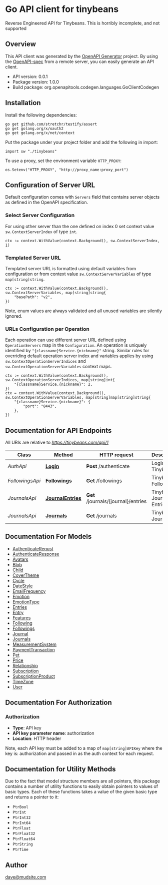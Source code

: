 # Go API client for tinybeans

Reverse Engineered API for Tinybeans.  This is horribly incomplete, and not supported

## Overview
This API client was generated by the [OpenAPI Generator](https://openapi-generator.tech) project.  By using the [OpenAPI-spec](https://www.openapis.org/) from a remote server, you can easily generate an API client.

- API version: 0.0.1
- Package version: 1.0.0
- Build package: org.openapitools.codegen.languages.GoClientCodegen

## Installation

Install the following dependencies:

```shell
go get github.com/stretchr/testify/assert
go get golang.org/x/oauth2
go get golang.org/x/net/context
```

Put the package under your project folder and add the following in import:

```golang
import sw "./tinybeans"
```

To use a proxy, set the environment variable `HTTP_PROXY`:

```golang
os.Setenv("HTTP_PROXY", "http://proxy_name:proxy_port")
```

## Configuration of Server URL

Default configuration comes with `Servers` field that contains server objects as defined in the OpenAPI specification.

### Select Server Configuration

For using other server than the one defined on index 0 set context value `sw.ContextServerIndex` of type `int`.

```golang
ctx := context.WithValue(context.Background(), sw.ContextServerIndex, 1)
```

### Templated Server URL

Templated server URL is formatted using default variables from configuration or from context value `sw.ContextServerVariables` of type `map[string]string`.

```golang
ctx := context.WithValue(context.Background(), sw.ContextServerVariables, map[string]string{
	"basePath": "v2",
})
```

Note, enum values are always validated and all unused variables are silently ignored.

### URLs Configuration per Operation

Each operation can use different server URL defined using `OperationServers` map in the `Configuration`.
An operation is uniquely identified by `"{classname}Service.{nickname}"` string.
Similar rules for overriding default operation server index and variables applies by using `sw.ContextOperationServerIndices` and `sw.ContextOperationServerVariables` context maps.

```
ctx := context.WithValue(context.Background(), sw.ContextOperationServerIndices, map[string]int{
	"{classname}Service.{nickname}": 2,
})
ctx = context.WithValue(context.Background(), sw.ContextOperationServerVariables, map[string]map[string]string{
	"{classname}Service.{nickname}": {
		"port": "8443",
	},
})
```

## Documentation for API Endpoints

All URIs are relative to *https://tinybeans.com/api/1*

Class | Method | HTTP request | Description
------------ | ------------- | ------------- | -------------
*AuthApi* | [**Login**](docs/AuthApi.md#login) | **Post** /authenticate | Login to Tinybeans
*FollowingsApi* | [**Followings**](docs/FollowingsApi.md#followings) | **Get** /followings | Tinybeans Followings
*JournalsApi* | [**JournalEntries**](docs/JournalsApi.md#journalentries) | **Get** /journals/{journal}/entries | Tinybeans Journal Entries
*JournalsApi* | [**Journals**](docs/JournalsApi.md#journals) | **Get** /journals | Tinybeans Journals


## Documentation For Models

 - [AuthenticateRequst](docs/AuthenticateRequst.md)
 - [AuthenticateResponse](docs/AuthenticateResponse.md)
 - [Avatars](docs/Avatars.md)
 - [Blob](docs/Blob.md)
 - [Child](docs/Child.md)
 - [CoverTheme](docs/CoverTheme.md)
 - [Cycle](docs/Cycle.md)
 - [DateStyle](docs/DateStyle.md)
 - [EmailFrequency](docs/EmailFrequency.md)
 - [Emotion](docs/Emotion.md)
 - [EmotionType](docs/EmotionType.md)
 - [Entries](docs/Entries.md)
 - [Entry](docs/Entry.md)
 - [Features](docs/Features.md)
 - [Following](docs/Following.md)
 - [Followings](docs/Followings.md)
 - [Journal](docs/Journal.md)
 - [Journals](docs/Journals.md)
 - [MeasurementSystem](docs/MeasurementSystem.md)
 - [PaymentTransaction](docs/PaymentTransaction.md)
 - [Pet](docs/Pet.md)
 - [Price](docs/Price.md)
 - [Relationship](docs/Relationship.md)
 - [Subscription](docs/Subscription.md)
 - [SubscriptionProduct](docs/SubscriptionProduct.md)
 - [TimeZone](docs/TimeZone.md)
 - [User](docs/User.md)


## Documentation For Authorization



### Authorization

- **Type**: API key
- **API key parameter name**: authorization
- **Location**: HTTP header

Note, each API key must be added to a map of `map[string]APIKey` where the key is: authorization and passed in as the auth context for each request.


## Documentation for Utility Methods

Due to the fact that model structure members are all pointers, this package contains
a number of utility functions to easily obtain pointers to values of basic types.
Each of these functions takes a value of the given basic type and returns a pointer to it:

* `PtrBool`
* `PtrInt`
* `PtrInt32`
* `PtrInt64`
* `PtrFloat`
* `PtrFloat32`
* `PtrFloat64`
* `PtrString`
* `PtrTime`

## Author

dave@mudsite.com

